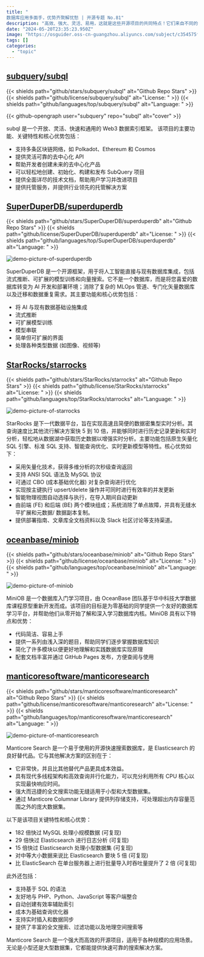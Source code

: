 ```yaml
---
title: "
数据库应用多面手，优势齐聚解忧愁 | 开源专题 No.81"
description: "高效、强大、灵活、易用，这就是这些开源项目的共同特点！它们来自不同的领域，但都致力于提供卓越的解决方案。数据索引、快速搜索、人工智能与数据库的集成、下一代数据平台以及数据库学习，这里有无尽的可能性等待我们去发现。一起探索这个充满创新的开源世界吧！"
date: "2024-05-20T23:35:23.950Z"
image: "https://osguider.oss-cn-guangzhou.aliyuncs.com/subject/c354575fae17edb7c2c4cc2ecffab579.png"
tags: []
categories:
  - "topic"
---
```


## [subquery/subql](https://github.com/subquery/subql)

{{< shields path="github/stars/subquery/subql" alt="Github Repo Stars" >}} {{< shields path="github/license/subquery/subql" alt="License: " >}} {{< shields path="github/languages/top/subquery/subql" alt="Language: " >}}

{{< github-opengraph user="subquery" repo="subql" alt="cover" >}}

subql 是一个开放、灵活、快速和通用的 Web3 数据索引框架。
该项目的主要功能、关键特性和核心优势包括：

- 支持多条区块链网络，如 Polkadot、Ethereum 和 Cosmos
- 提供灵活可靠的去中心化 API
- 帮助开发者创建未来的去中心化产品
- 可以轻松地创建、初始化、构建和发布 SubQuery 项目
- 提供全面详尽的技术文档，帮助用户学习并改进项目
- 提供托管服务，并提供行业领先的托管解决方案
  
## [SuperDuperDB/superduperdb](https://github.com/SuperDuperDB/superduperdb)

{{< shields path="github/stars/SuperDuperDB/superduperdb" alt="Github Repo Stars" >}} {{< shields path="github/license/SuperDuperDB/superduperdb" alt="License: " >}} {{< shields path="github/languages/top/SuperDuperDB/superduperdb" alt="Language: " >}}

![demo-picture-of-superduperdb](https://picgo-daily.oss-cn-guangzhou.aliyuncs.com/picgo-daily/2024/5a0c933173e4859900ecf94f24f977d3.png)

SuperDuperDB 是一个开源框架，用于将人工智能直接与现有数据库集成，包括流式推断、可扩展的模型训练和向量搜索。它不是一个数据库，而是将您喜爱的数据库转变为 AI 开发和部署环境；消除了复杂的 MLOps 管道、专门化矢量数据库以及迁移和数据重复需求。其主要功能和核心优势包括：

- 将 AI 与现有数据基础设施集成
- 流式推断
- 可扩展模型训练
- 模型串联
- 简单但可扩展的界面
- 处理各种类型数据 (如图像、视频等)
  
## [StarRocks/starrocks](https://github.com/StarRocks/starrocks)

{{< shields path="github/stars/StarRocks/starrocks" alt="Github Repo Stars" >}} {{< shields path="github/license/StarRocks/starrocks" alt="License: " >}} {{< shields path="github/languages/top/StarRocks/starrocks" alt="Language: " >}}

![demo-picture-of-starrocks](https://picgo-daily.oss-cn-guangzhou.aliyuncs.com/picgo-daily/2023/a00834a07ed8f76a6042b01e7641fa3a.png)

StarRocks 是下一代数据平台，旨在实现高速且简便的数据密集型实时分析。其查询速度比其他流行解决方案快 5 到 10 倍，并能够同时进行历史记录更新和实时分析，轻松地从数据湖中获取历史数据以增强实时分析。主要功能包括原生矢量化 SQL 引擎、标准 SQL 支持、智能查询优化、实时更新模型等特性。核心优势如下：

- 采用矢量化技术，获得多维分析的次秒级查询返回
- 支持 ANSI SQL 语法及 MySQL 协议
- 可通过 CBO (成本基础优化器) 对复杂查询进行优化
- 实现按主键执行 upsert/delete 操作并可同时进行有效率的并发更新
- 智能物理视图自动选择与执行，在导入期间自动更新
- 由前端 (FE) 和后端 (BE) 两个模块组成；系统消除了单点故障，并具有无缝水平扩展和元数据/ 数据副本复制。
- 提供部署指南、文章库全文档资料以及 Slack 社区讨论等支持渠道。
  
## [oceanbase/miniob](https://github.com/oceanbase/miniob)

{{< shields path="github/stars/oceanbase/miniob" alt="Github Repo Stars" >}} {{< shields path="github/license/oceanbase/miniob" alt="License: " >}} {{< shields path="github/languages/top/oceanbase/miniob" alt="Language: " >}}

![demo-picture-of-miniob](https://osguider.oss-cn-guangzhou.aliyuncs.com/subject/4733a540ca55ae9101cc9875471d2852.png)

MiniOB 是一个数据库入门学习项目，由 OceanBase 团队基于华中科技大学数据库课程原型重新开发而成。该项目的目标是为零基础的同学提供一个友好的数据库学习平台，并帮助他们从零开始了解和深入学习数据库内核。MiniOB 具有以下特点和优势：

- 代码简洁、容易上手
- 提供一系列由浅入深的题目，帮助同学们逐步掌握数据库知识
- 简化了许多模块以便更好地理解和实践数据库实现原理
- 配套文档丰富并通过 GitHub Pages 发布，方便查阅与使用
  
## [manticoresoftware/manticoresearch](https://github.com/manticoresoftware/manticoresearch)

{{< shields path="github/stars/manticoresoftware/manticoresearch" alt="Github Repo Stars" >}} {{< shields path="github/license/manticoresoftware/manticoresearch" alt="License: " >}} {{< shields path="github/languages/top/manticoresoftware/manticoresearch" alt="Language: " >}}

![demo-picture-of-manticoresearch](https://picgo-daily.oss-cn-guangzhou.aliyuncs.com/picgo-daily/2023/c3c0d96253bf65457c25cb2a5b425656.png)

Manticore Search 是一个易于使用的开源快速搜索数据库，是 Elasticsearch 的良好替代品。它与其他解决方案的区别在于：

- 它非常快，并且比其他替代产品更具成本效益。
- 具有现代多线程架构和高效查询并行化能力，可以充分利用所有 CPU 核心以实现最快响应时间。
- 强大而迅捷的全文搜索功能无缝适用于小型和大型数据集。
- 通过 Manticore Columnar Library 提供列存储支持，可处理超出内存容量范围之外的庞大数据集。
  
以下是该项目关键特性和核心优势：

- 182 倍快过 MySQL 处理小规模数据 (可复现)
- 29 倍快过 Elasticsearch 进行日志分析 (可复现)
- 15 倍快过 Elasticsearch 处理小型数据集 (可复现)
- 对中等大小数据来说比 Elasticsearch 要块 5 倍 (可复现)
- 比 ElasticSearch 在单台服务器上进行批量导入时吞吐量提升了 2 倍 (可复现)

此外还包括：

- 支持基于 SQL 的语法
- 友好地与 PHP、Python、JavaScript 等客户端整合
- 自动创建有效率辅助索引
- 成本为基础查询优化器
- 支持实时插入和数据同步
- 提供了丰富的全文搜索、过滤功能以及地理空间搜索等

Manticore Search 是一个强大而高效的开源项目，适用于各种规模的应用场景。无论是小型还是大型数据集，它都能提供快速可靠的搜索解决方案。
  
